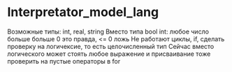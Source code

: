 # Interpretator_model_lang
Возможные типы: int, real, string
Вместо типа bool int: любое число больше больше 0 это правда, <= 0 ложь
Не работают циклы, if, сделать проверку на логичексие, то есть целочисленный тип
Сейчас вместо логического может стоять любое выражение и присваивание тоже
проверить на пустые операторы в for 
